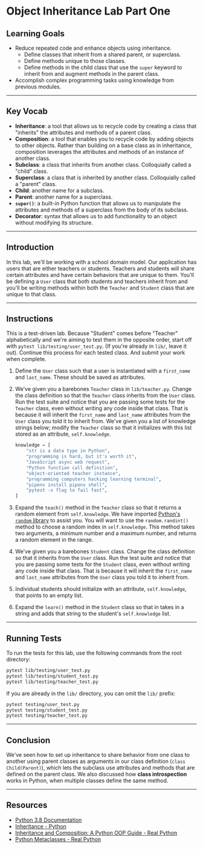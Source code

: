 # Object Inheritance Lab Part One

## Learning Goals

- Reduce repeated code and enhance objects using inheritance.
  - Define classes that inherit from a shared parent, or superclass.
  - Define methods unique to those classes.
  - Define methods in the child class that use the `super` keyword to inherit
    from and augment methods in the parent class.
- Accomplish complex programming tasks using knowledge from previous modules.

***

## Key Vocab

- **Inheritance**: a tool that allows us to recycle code by creating a class
that "inherits" the attributes and methods of a parent class.
- **Composition**: a tool that enables you to recycle code by adding objects to
other objects. Rather than building on a base class as in inheritance,
composition leverages the attributes and methods of an instance of another class.
- **Subclass**: a class that inherits from another class. Colloquially called
a "child" class.
- **Superclass**: a class that is inherited by another class. Colloquially
called a "parent" class.
- **Child**: another name for a subclass.
- **Parent**: another name for a superclass.
- **`super()`**: a built-in Python function that allows us to manipulate the
attributes and methods of a superclass from the body of its subclass.
- **Decorator**: syntax that allows us to add functionality to an object
without modifying its structure.

***

## Introduction

In this lab, we'll be working with a school domain model. Our application has
users that are either teachers or students. Teachers and students will share
certain attributes and have certain behaviors that are unique to them. You'll be
defining a `User` class that both students and teachers inherit from and you'll
be writing methods within both the `Teacher` and `Student` class that are unique
to that class.

***

## Instructions

This is a test-driven lab. Because "Student" comes before "Teacher"
alphabetically and we're aiming to test them in the opposite order, start off
with `pytest lib/testing/user_test.py`. (If you're already in `lib/`, leave it
out). Continue this process for each tested class. And
submit your work when complete.

1. Define the `User` class such that a user is instantiated with a
   `first_name` and `last_name`. These should be saved as attributes.

2. We've given you a barebones `Teacher` class in `lib/teacher.py`. Change the
   class definition so that the `Teacher` class inherits from the `User` class.
   Run the test suite and notice that you are passing some tests for the
   `Teacher` class, even without writing any code inside that class. That is
   because it will inherit the `first_name` and `last_name` attributes from the
   `User` class you told it to inherit from. We've given you a list of
   knowledge strings below; modify the `Teacher` class so that it initializes
   with this list stored as an attribute, `self.knowledge`.

    ```py
    knowledge = [
        "str is a data type in Python",
        "programming is hard, but it's worth it",
        "JavaScript async web request",
        "Python function call definition",
        "object-oriented teacher instance",
        "programming computers hacking learning terminal",
        "pipenv install pipenv shell",
        "pytest -x flag to fail fast",
    ]
    ```

3. Expand the `teach()` method in the `Teacher` class so that it returns a
   random element from `self.knowledge`. We have imported [Python's `random`
   library](https://docs.python.org/3/library/random.html) to assist you. You
   will want to use the `random.randint()` method to choose a random index in
   `self.knowledge`. This method takes two arguments, a minimum number and a
   maximum number, and returns a random element in the range.

4. We've given you a barebones `Student` class. Change the class definition so
   that it inherits from the `User` class. Run the test suite and notice that
   you are passing some tests for the `Student` class, even without writing any
   code inside that class. That is because it will inherit the `first_name` and
   `last_name` attributes from the `User` class you told it to inherit from.

5. Individual students should initialize with an attribute, `self.knowledge`,
   that points to an empty list.

6. Expand the `learn()` method in the `Student` class so that in takes in a
   string and adds that string to the student's `self.knowledge` list.

***

## Running Tests

To run the tests for this lab, use the following commands from the root directory:

```bash
pytest lib/testing/user_test.py
pytest lib/testing/student_test.py
pytest lib/testing/teacher_test.py
```

If you are already in the `lib/` directory, you can omit the `lib/` prefix:

```bash
pytest testing/user_test.py
pytest testing/student_test.py
pytest testing/teacher_test.py
```

***

## Conclusion

We've seen how to set up inheritance to share behavior from one class to another
using parent classes as arguments in our class definition
(`class Child(Parent)`), which lets the subclass use attributes and methods
that are defined on the parent class. We also discussed how **class
introspection** works in Python, when multiple classes define the same method.

***

## Resources

- [Python 3.8 Documentation](https://docs.python.org/3.8/)
- [Inheritance - Python](https://docs.python.org/3/tutorial/classes.html#inheritance)
- [Inheritance and Composition: A Python OOP Guide - Real Python](https://realpython.com/inheritance-composition-python/)
- [Python Metaclasses - Real Python](https://realpython.com/python-metaclasses)
